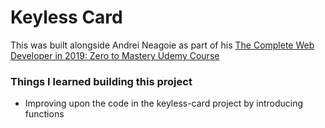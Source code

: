 # Keyless Card

This was built alongside Andrei Neagoie as part of his [The Complete Web Developer in 2019: Zero to Mastery Udemy Course](https://www.udemy.com/the-complete-web-developer-zero-to-mastery/)

### Things I learned building this project
- Improving upon the code in the keyless-card project by introducing functions